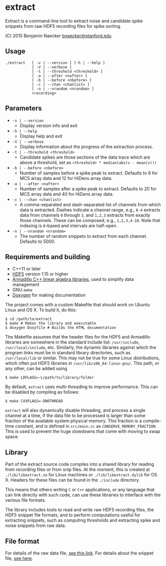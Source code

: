 extract
=======

Extract is a command-line tool to extract noise and candidate spike
snippets from raw HDF5 recording files for spike sorting.

(C) 2015 Benjamin Naecker bnaecker@stanford.edu

Usage
-----

	./extract 	[ -v | --version ] [-h | --help ]
				[ -V | --verbose ]
				[ -t | --threshold <threshold> ]
				[ -a | --after <nafter> ]
				[ -b | --before <nbefore> ]
				[ -c | --chan <chanlist> ]
				[ -n | --nrandom <nrandom> ]
				<recording>

Parameters
----------

- `-v | --version` 
	- Display version info and exit
- `-h | --help` 
	- Display help and exit
- `-V | --verbose`
	- Display information about the progress of the extraction process.
- `-t | --threshold <threshold>` 
	- Candidate spikes are those sections of the data trace
which are above a threshold, set as `<threshold> * median(abs(v - mean(v)))`
- `-b | --before <nbefore>`
	- Number of samples before a spike peak to extract. Defaults to 6 for
MCS array data and 12 for HiDens array data.
- `-a | --after <nafter>`
	- Number of samples after a spike peak to extract. Defaults to 20 for
MCS array data and 40 for HiDens array data.
- `-c | --chan <chanlist>` 
	- A comma-separated and dash-separated list of channels from
which data is extracted. Dashes indicate a channel range, e.g., `0-4` extracts
data from channels `0` through `3`, and `1,2,3` extracts from exactly those channels.
These can be composed, e.g., `1,2,3,4-10`. Note that indexing is `0`-based and
intervals are half-open.
- `-n | --nrandom <nrandom>`
	- The number of random snippets to extract from each channel. Defaults to 5000.

Requirements and building
-------------------------

- C++11 or later
- [HDF5](http://www.hdfgroup.org) version 1.15 or higher
- [Armadillo C++ linear algebra libraries](http://arma.sourceforge.net), 
used to simplify data management
- GNU `make`
- [Doxygen](http://www.doxygen.org) for making documentation

The project comes with a custom Makefile that should work on Ubuntu Linux and OS X.
To build it, do this:

	$ cd /path/to/extract
	$ make # Makes the library and executable
	$ doxygen Doxyfile # Builds the HTML documentation

The Makefile assumes that the header files for the HDF5 and Armadillo libraries are
somewhere in the standard include list: `/usr/include`, `/usr/local/include`, etc.
Similarly, the dynamic libraries against which the program links must be in standard
library directories, such as `/usr/local/lib` or similar. This may not be true for
some Linux distributions, which often put HDF5 libraries in `/usr/lib/x86_64-linux-gnu/`.
This path, or any other, can be added using

	$ make LDFLAGS=-L/path/to/library/folder

By default, `extract` uses multi-threading to improve performance. This can be
disabled by compiling as follows:
	
	$ make CXXFLAGS=-DNOTHREAD

`extract` will also dynamically disable threading, and process a single channel at a
time, if the data file to be processed is larger than some fraction of the available
system physical memory. This fraction is a compile-time constant, and is defined in
`src/main.cc` as `CONSERVE_MEMORY_FRACTION`. This is used to prevent the huge slowdowns
that come with moving to swap space.

Library
-------

Part of the extract source code compiles into a shared library for reading from 
recording files or from snip files. At the moment, this is created at `./lib/libextract.so`
for Linux machines or `./lib/libextract.dylib` for OS X. Headers for these files
can be found in the `./include` directory.

This means that others writing `C` or `C++` applications, or any language that can
link directly with such code, can use these libraries to interface with the various
file formats.

The library includes tools to read and write raw HDF5 recording files, the HDF5 
snippet file formats, and to perform computations useful for extracting snippets,
such as computing thresholds and extracting spike and noise snippets from raw
data.

File format
-----------

For details of the raw data file, [see this link](https://github.com/baccuslab/spike-sorting/wiki/data-file-format).
For details about the snippet file, [see here](https://github.com/baccuslab/spike-sorting/wiki/snippet-file-format).

